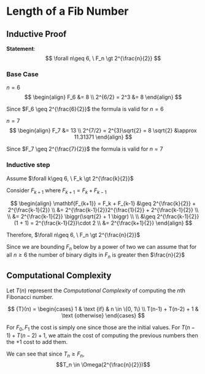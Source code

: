 # Length of a Fib Number
## Inductive Proof
**Statement**:
$$
\forall n\geq 6, \ F_n \gt 2^{\frac{n}{2}}
$$

### Base Case
$n = 6$ 
$$
\begin{align}
F_6 &= 8 
\\
2^{6/2} = 2^3 &= 8
\end{align}
$$

Since $F_6 \geq 2^{\frac{6}{2}}$ the formula is valid for $n=6$

$n = 7$ 
$$
\begin{align}
F_7 &= 13 
\\
2^{7/2} = 2^{3}\sqrt{2} = 8 \sqrt{2} &\approx 11.31371
\end{align}
$$

Since $F_7 \geq 2^{\frac{7}{2}}$ the formula is valid for $n=7$

### Inductive step
Assume $\forall k\geq 6, \ F_k \gt 2^{\frac{k}{2}}$

Consider $F_{k+1}$ where $F_{k+1} = F_k + F_{k-1}$

$$
\begin{align}
	\mathbf{F_{k+1}} = F_k + F_{k-1} &\geq 2^{\frac{k}{2}} + 2^{\frac{k-1}{2}}
	\\
	&= 2^{\frac{k-1}{2}}2^{\frac{1}{2}} + 2^{\frac{k-1}{2}}
	\\ \\
	&= 2^{\frac{k-1}{2}} \biggr(\sqrt{2} + 1  \biggr)
	\\ \\
	&\geq 2^{\frac{k-1}{2}} (1 + 1) = 2^{\frac{k-1}{2}}\cdot 2
	\\
	&= 2^{\frac{k+1}{2}}
\end{align}
$$

Therefore, $\forall n\geq 6, \ F_n \gt 2^{\frac{n}{2}}$

Since we are bounding $F_n$ below by a power of two we can assume that for all $n\geq6$ the number of binary digits in $F_n$ is greater then $\frac{n}{2}$

## Computational Complexity 
Let $T(n)$ represent the *Computational Complexity* of computing the $n$th Fibonacci number. 

$$
{T}(n) = 
\begin{cases}
	1 & \text {if}  & n \in \{0, 1\} 
	\\
	T(n-1) + T(n-2) + 1 & \text {otherwise}
\end{cases}
$$

For $F_0, F_1$ the cost is simply one since those are the initial values.
For $T(n-1) + T(n-2) + 1$, we attain the cost of computing the previous numbers then the $+1$ cost to add them.

We can see that since $T_n \geq F_n$, $$T_n \in \Omega(2^{\frac{n}{2}})$$